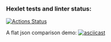 ### Hexlet tests and linter status:

[![Actions Status](https://github.com/mrromro/frontend-project-lvl2/workflows/hexlet-check/badge.svg)](https://github.com/mrromro/frontend-project-lvl2/actions)

A flat json comparison demo:
[![asciicast](https://asciinema.org/a/2jgkWV6zTrO2EWIAa3u4RY48N.svg)](https://asciinema.org/a/2jgkWV6zTrO2EWIAa3u4RY48N)
